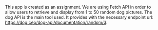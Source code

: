 This app is created as an assignment. We are using Fetch API in order to allow users to retrieve and display from 1 to 50 random dog pictures. 
The dog API is the main tool used. It provides with the necessary endpoint url: https://dog.ceo/dog-api/documentation/random/3.
